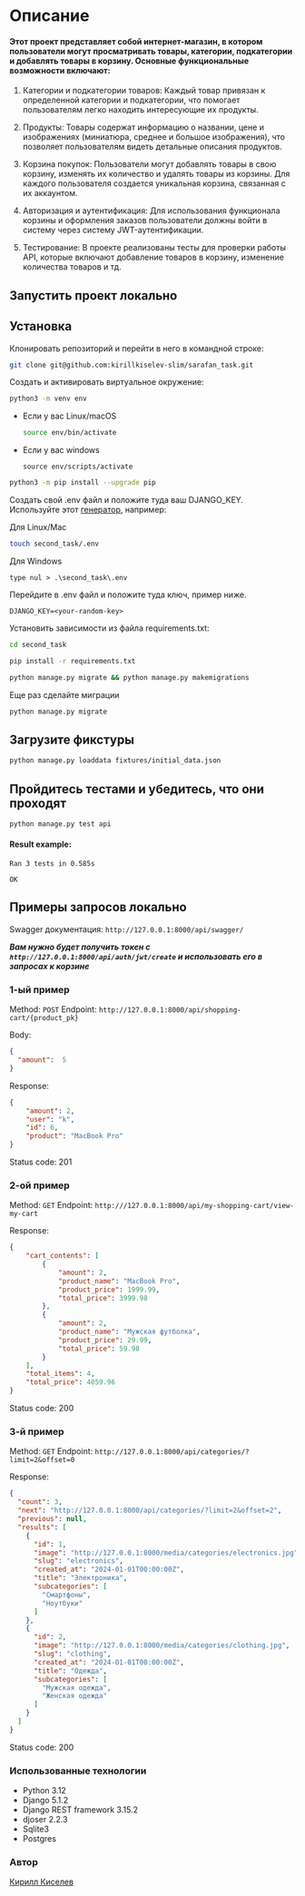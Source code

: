 # Описание

#### Этот проект представляет собой интернет-магазин, в котором пользователи могут просматривать товары, категории, подкатегории и добавлять товары в корзину. Основные функциональные возможности включают:

1. Категории и подкатегории товаров: Каждый товар привязан к определенной категории и подкатегории, что помогает пользователям легко находить интересующие их продукты.

2. Продукты: Товары содержат информацию о названии, цене и изображениях (миниатюра, среднее и большое изображения), что позволяет пользователям видеть детальные описания продуктов.

3. Корзина покупок: Пользователи могут добавлять товары в свою корзину, изменять их количество и удалять товары из корзины. Для каждого пользователя создается уникальная корзина, связанная с их аккаунтом.

4. Авторизация и аутентификация: Для использования функционала корзины и оформления заказов пользователи должны войти в систему через систему JWT-аутентификации.

5. Тестирование: В проекте реализованы тесты для проверки работы API, которые включают добавление товаров в корзину, изменение количества товаров и тд.


## **Запустить проект локально**

## Установка

Клонировать репозиторий и перейти в него в командной строке:

```bash
git clone git@github.com:kirillkiselev-slim/sarafan_task.git
```

Cоздать и активировать виртуальное окружение:

```bash
python3 -m venv env
```

* Если у вас Linux/macOS

    ```bash
    source env/bin/activate
    ```

* Если у вас windows

    ```commandline
    source env/scripts/activate
    ```

```bash
python3 -m pip install --upgrade pip
```
Создать свой .env файл и положите туда ваш DJANGO_KEY. Используйте этот [генератор](https://djecrety.ir/), например:

Для Linux/Mac
```bash
touch second_task/.env
```

Для Windows
```commandline
type nul > .\second_task\.env
```
Перейдите в .env файл и положите туда ключ, пример ниже.

```text
DJANGO_KEY=<your-random-key>
```

Установить зависимости из файла requirements.txt:

```bash
cd second_task
```

```bash
pip install -r requirements.txt
```
```bash
python manage.py migrate && python manage.py makemigrations
```
Еще раз сделайте миграции
```bash
python manage.py migrate
```

## Загрузите фикстуры

```bash
python manage.py loaddata fixtures/initial_data.json 
```

## Прoйдитесь тестами и убедитесь, что они проходят

```bash
python manage.py test api
```

#### Result example:

```text 
Ran 3 tests in 0.585s

OK
```

## Примеры запросов локально

Swagger документация: `http://127.0.0.1:8000/api/swagger/`

***Вам нужно будет получить токен с `http://127.0.0.1:8000/api/auth/jwt/create` и использовать его в запросах к корзине***
### 1-ый пример

Method: `POST`
Endpoint: `http://127.0.0.1:8000/api/shopping-cart/{product_pk}`

Body: 

```json
{
  "amount":  5
}
```

Response: 

```json
{
    "amount": 2,
    "user": "k",
    "id": 6,
    "product": "MacBook Pro"
}
```

Status code: 201


### 2-ой пример

Method: `GET`
Endpoint: `http:///127.0.0.1:8000/api/my-shopping-cart/view-my-cart`

Response: 

```json
{
    "cart_contents": [
        {
            "amount": 2,
            "product_name": "MacBook Pro",
            "product_price": 1999.99,
            "total_price": 3999.98
        },
        {
            "amount": 2,
            "product_name": "Мужская футболка",
            "product_price": 29.99,
            "total_price": 59.98
        }
    ],
    "total_items": 4,
    "total_price": 4059.96
}
```

Status code: 200


### 3-й пример

Method: `GET`
Endpoint: `http://127.0.0.1:8000/api/categories/?limit=2&offset=0`

Response: 

```json
{
  "count": 3,
  "next": "http://127.0.0.1:8000/api/categories/?limit=2&offset=2",
  "previous": null,
  "results": [
    {
      "id": 1,
      "image": "http://127.0.0.1:8000/media/categories/electronics.jpg",
      "slug": "electronics",
      "created_at": "2024-01-01T00:00:00Z",
      "title": "Электроника",
      "subcategories": [
        "Смартфоны",
        "Ноутбуки"
      ]
    },
    {
      "id": 2,
      "image": "http://127.0.0.1:8000/media/categories/clothing.jpg",
      "slug": "clothing",
      "created_at": "2024-01-01T00:00:00Z",
      "title": "Одежда",
      "subcategories": [
        "Мужская одежда",
        "Женская одежда"
      ]
    }
  ]
}
```

Status code: 200


### Использованные технологии

* Python 3.12
* Django 5.1.2
* Django REST framework 3.15.2
* djoser 2.2.3
* Sqlite3 
* Postgres

### Автор

[Кирилл Киселев](https://github.com/kirillkiselev-slim)


